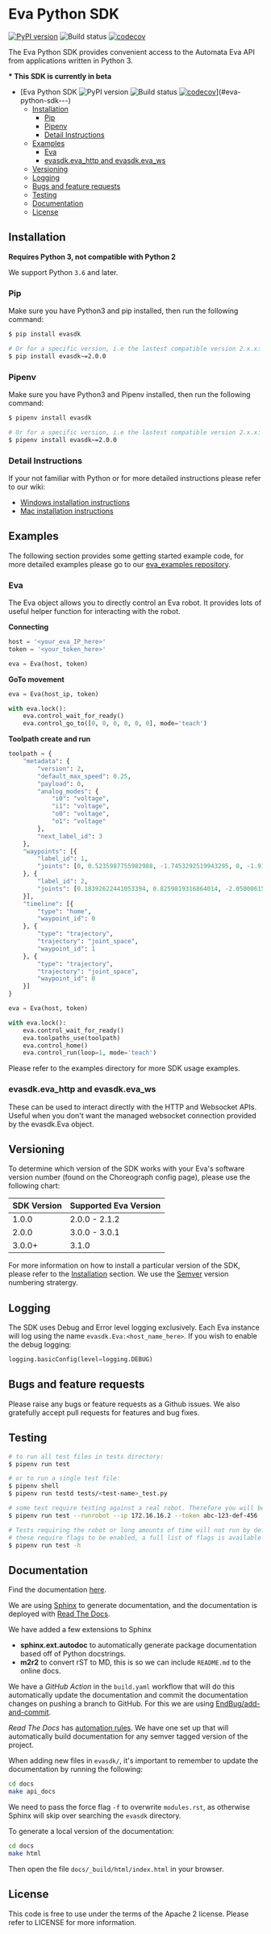 # Eva Python SDK

[![PyPI version](https://badge.fury.io/py/evasdk.svg)](https://badge.fury.io/py/evasdk) ![Build status](https://github.com/automata-tech/eva_python_sdk/workflows/Build%20and%20test/badge.svg) [![codecov](https://codecov.io/gh/automata-tech/eva_python_sdk/branch/development/graph/badge.svg)](https://codecov.io/gh/automata-tech/eva_python_sdk)

The Eva Python SDK provides convenient access to the Automata Eva API from applications written in Python 3.

__* This SDK is currently in beta__

- [Eva Python SDK ![PyPI version](https://badge.fury.io/py/evasdk) ![Build status](https://github.com/automata-tech/eva_python_sdk/workflows/Build%20and%20test/badge.svg) [![codecov](https://codecov.io/gh/automata-tech/eva_python_sdk/branch/development/graph/badge.svg)](https://codecov.io/gh/automata-tech/eva_python_sdk)](#eva-python-sdk---)
  - [Installation](#installation)
    - [Pip](#pip)
    - [Pipenv](#pipenv)
    - [Detail Instructions](#detail-instructions)
  - [Examples](#examples)
    - [Eva](#eva)
    - [evasdk.eva_http and evasdk.eva_ws](#evasdkeva_http-and-evasdkeva_ws)
  - [Versioning](#versioning)
  - [Logging](#logging)
  - [Bugs and feature requests](#bugs-and-feature-requests)
  - [Testing](#testing)
  - [Documentation](#documentation)
  - [License](#license)

## Installation

__Requires Python 3, not compatible with Python 2__

We support Python `3.6` and later.

### Pip

Make sure you have Python3 and pip installed, then run the following command:

```bash
$ pip install evasdk

# Or for a specific version, i.e the lastest compatible version 2.x.x:
$ pip install evasdk~=2.0.0
```

### Pipenv

Make sure you have Python3 and Pipenv installed, then run the following command:

```bash
$ pipenv install evasdk

# Or for a specific version, i.e the lastest compatible version 2.x.x:
$ pipenv install evasdk~=2.0.0
```

### Detail Instructions

If your not familiar with Python or for more detailed instructions please refer to our wiki:

- [Windows installation instructions](https://github.com/automata-tech/eva_python_sdk/wiki/Windows-Installation)
- [Mac installation instructions](https://github.com/automata-tech/eva_python_sdk/wiki/Mac-Installation)

## Examples

The following section provides some getting started example code, for more detailed examples please go to our [eva_examples repository](https://github.com/automata-tech/eva_examples).

### Eva

The Eva object allows you to directly control an Eva robot. It provides lots of useful helper function for interacting with the robot.

**Connecting**

```python
host = '<your_eva_IP_here>'
token = '<your_token_here>'

eva = Eva(host, token)
```

**GoTo movement**

```python
eva = Eva(host_ip, token)

with eva.lock():
    eva.control_wait_for_ready()
    eva.control_go_to([0, 0, 0, 0, 0, 0], mode='teach')
```

**Toolpath create and run**

```python
toolpath = {
    "metadata": {
        "version": 2,
        "default_max_speed": 0.25,
        "payload": 0,
        "analog_modes": {
            "i0": "voltage",
            "i1": "voltage",
            "o0": "voltage",
            "o1": "voltage"
        },
        "next_label_id": 3
    },
    "waypoints": [{
        "label_id": 1,
        "joints": [0, 0.5235987755982988, -1.7453292519943295, 0, -1.9198621771937625, 0]
    }, {
        "label_id": 2,
        "joints": [0.18392622441053394, 0.8259819316864014, -2.050006151199341, 0.1785774528980255, -1.6037521743774412, -0.549331545829773]
    }],
    "timeline": [{
        "type": "home",
        "waypoint_id": 0
    }, {
        "type": "trajectory",
        "trajectory": "joint_space",
        "waypoint_id": 1
    }, {
        "type": "trajectory",
        "trajectory": "joint_space",
        "waypoint_id": 0
    }]
}

eva = Eva(host, token)

with eva.lock():
    eva.control_wait_for_ready()
    eva.toolpaths_use(toolpath)
    eva.control_home()
    eva.control_run(loop=1, mode='teach')
```

Please refer to the examples directory for more SDK usage examples.

### evasdk.eva_http and evasdk.eva_ws

These can be used to interact directly with the HTTP and Websocket APIs. Useful when you don't want the managed websocket connection provided by the evasdk.Eva object.

## Versioning

To determine which version of the SDK works with your Eva's software version number (found on the Choreograph config page), please use the following chart:

| SDK Version   | Supported Eva Version |
| ------------- | --------------------- |
| 1.0.0         | 2.0.0 - 2.1.2         |
| 2.0.0         | 3.0.0 - 3.0.1         |
| 3.0.0+        | 3.1.0                 |

For more information on how to install a particular version of the SDK, please refer to the [Installation](#Installation) section. We use the [Semver](https://semver.org/) version numbering stratergy.

## Logging

The SDK uses Debug and Error level logging exclusively. Each Eva instance will log using the name `evasdk.Eva:<host_name_here>`. If you wish to enable the debug logging:

```python
logging.basicConfig(level=logging.DEBUG)
```

## Bugs and feature requests

Please raise any bugs or feature requests as a Github issues. We also gratefully accept pull requests for features and bug fixes.

## Testing

```bash
# to run all test files in tests directory:
$ pipenv run test

# or to run a single test file:
$ pipenv shell
$ pipenv run testd tests/<test-name>_test.py

# some test require testing against a real robot. Therefore you will be required to supply a ip and token via the `--ip` and `--token` arguments as well as pass the --runrobot flag to notify pytest that you wish to run the robot tests:
$ pipenv run test --runrobot --ip 172.16.16.2 --token abc-123-def-456

# Tests requiring the robot or long amounts of time will not run by default,
# these require flags to be enabled, a full list of flags is available with the help flag:
$ pipenv run test -h
```

## Documentation

Find the documentation [here](https://eva-python-sdk.readthedocs.io/en/latest/).

We are using [Sphinx](https://github.com/sphinx-doc/sphinx) to generate documentation, and the documentation is deployed with [Read The Docs](https://github.com/readthedocs/readthedocs.org).

We have added a few extensions to Sphinx
-   **sphinx.ext.autodoc** to automatically generate package documentation based off of Python docstrings.
-   **m2r2** to convert rST to MD, this is so we can include `README.md` to the online docs.

We have a *GitHub Action* in the `build.yaml` workflow that will do this automatically update the documentation and commit the documentation changes on pushing a branch to GitHub. For this we are using [EndBug/add-and-commit](https://github.com/EndBug/add-and-commit).

*Read The Docs* has [automation rules](https://docs.readthedocs.io/en/stable/automation-rules.html).
We have one set up that will automatically build documentation for any semver tagged version of the project.

When adding new files in `evasdk/`, it's important to remember to update the documentation by running the following:
```bash
cd docs
make api_docs
```

We need to pass the force flag `-f` to overwrite `modules.rst`, as otherwise Sphinx will skip over searching the `evasdk` directory.

To generate a local version of the documentation:
```bash
cd docs
make html
```

Then open the file `docs/_build/html/index.html` in your browser.


## License

This code is free to use under the terms of the Apache 2 license. Please refer to LICENSE for more information.

